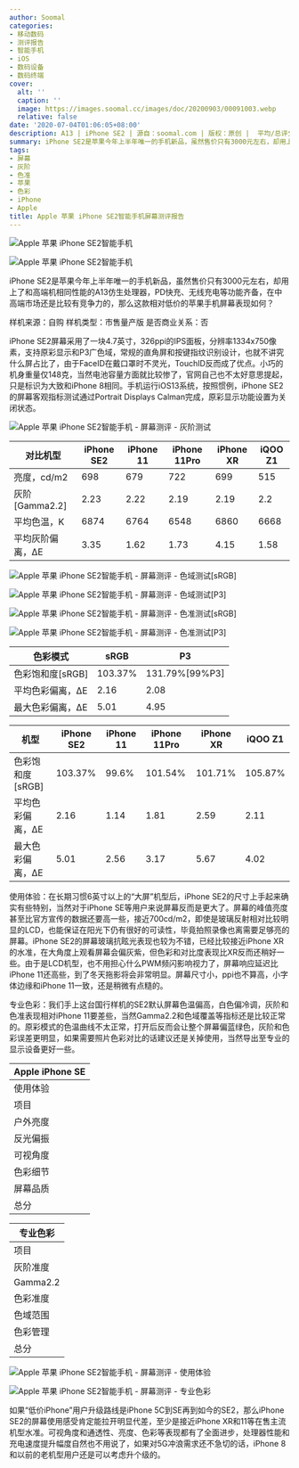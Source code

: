 ```yaml
---
author: Soomal
categories:
- 移动数码
- 测评报告
- 智能手机
- iOS
- 数码设备
- 数码终端
cover:
  alt: ''
  caption: ''
  image: https://images.soomal.cc/images/doc/20200903/00091003.webp
  relative: false
date: '2020-07-04T01:06:05+08:00'
description: A13 | iPhone SE2 | 源自：soomal.com | 版权：原创 |  平均/总评分：09.55/105
summary: iPhone SE2是苹果今年上半年唯一的手机新品，虽然售价只有3000元左右，却用上了和高端机相同性能的A13仿生处理器，PD快充、无线充电等功能齐备，在中高端市场还是比较有竞争力的，那么这款低价苹果手机的屏幕表现如何？
tags:
- 屏幕
- 灰阶
- 色准
- 苹果
- 色彩
- iPhone
- Apple
title: Apple 苹果 iPhone SE2智能手机屏幕测评报告
---
```


![Apple 苹果 iPhone SE2智能手机](https://images.soomal.cc/images/doc/20200702/00089876_01.webp)



![Apple 苹果 iPhone SE2智能手机](https://images.soomal.cc/images/doc/20200702/00089880_01.webp)



iPhone SE2是苹果今年上半年唯一的手机新品，虽然售价只有3000元左右，却用上了和高端机相同性能的A13仿生处理器，PD快充、无线充电等功能齐备，在中高端市场还是比较有竞争力的，那么这款相对低价的苹果手机屏幕表现如何？



样机来源：自购
样机类型：市售量产版
是否商业关系：否



iPhone SE2屏幕采用了一块4.7英寸，326ppi的IPS面板，分辨率1334x750像素，支持原彩显示和P3广色域，常规的直角屏和按键指纹识别设计，也就不讲究什么屏占比了，由于FaceID在戴口罩时不灵光，TouchID反而成了优点。小巧的机身重量仅148克，当然电池容量方面就比较惨了，官网自己也不太好意思提起，只是标识为大致和iPhone 8相同。手机运行iOS13系统，按照惯例，iPhone SE2的屏幕客观指标测试通过Portrait Displays Calman完成，原彩显示功能设置为关闭状态。



![Apple 苹果 iPhone SE2智能手机 - 屏幕测评 - 灰阶测试](https://images.soomal.cc/images/doc/20200704/00089926.webp)



| 对比机型 | iPhone SE2 | iPhone 11 | iPhone 11Pro | iPhone XR | iQOO Z1 |
| --- | --- | --- | --- | --- | --- |
| 亮度，cd/m2 | 698 | 679 | 722 | 699 | 515 |
| 灰阶[Gamma2.2] | 2.23 | 2.22 | 2.19 | 2.19 | 2.2 |
| 平均色温，K | 6874 | 6764 | 6548 | 6860 | 6668 |
| 平均灰阶偏离，ΔE | 3.35 | 1.62 | 1.73 | 4.15 | 1.58 |



![Apple 苹果 iPhone SE2智能手机 - 屏幕测评 - 色域测试[sRGB]](https://images.soomal.cc/images/doc/20200704/00089927_01.webp)



![Apple 苹果 iPhone SE2智能手机 - 屏幕测评 - 色域测试[P3]](https://images.soomal.cc/images/doc/20200704/00089928_01.webp)



![Apple 苹果 iPhone SE2智能手机 - 屏幕测评 - 色准测试[sRGB]](https://images.soomal.cc/images/doc/20200704/00089929_01.webp)



![Apple 苹果 iPhone SE2智能手机 - 屏幕测评 - 色准测试[P3]](https://images.soomal.cc/images/doc/20200704/00089930_01.webp)



| 色彩模式 | sRGB | P3 |
| --- | --- | --- |
| 色彩饱和度[sRGB] | 103.37% | 131.79%[99%P3] |
| 平均色彩偏离，ΔE | 2.16 | 2.08 |
| 最大色彩偏离，ΔE | 5.01 | 4.95 |



| 机型 | iPhone SE2 | iPhone 11 | iPhone 11Pro | iPhone XR | iQOO Z1 |
| --- | --- | --- | --- | --- | --- |
| 色彩饱和度[sRGB] | 103.37% | 99.6% | 101.54% | 101.71% | 105.87% |
| 平均色彩偏离，ΔE | 2.16 | 1.14 | 1.81 | 2.59 | 2.11 |
| 最大色彩偏离，ΔE | 5.01 | 2.56 | 3.17 | 5.67 | 4.02 |



使用体验：在长期习惯6英寸以上的“大屏”机型后，iPhone SE2的尺寸上手起来确实有些特别，当然对于iPhone SE等用户来说屏幕反而是更大了。屏幕的峰值亮度甚至比官方宣传的数据还要高一些，接近700cd/m2，即使是玻璃反射相对比较明显的LCD，也能保证在阳光下仍有很好的可读性，毕竟拍照录像也离需要足够亮的屏幕。iPhone SE2的屏幕玻璃抗眩光表现也较为不错，已经比较接近iPhone XR的水准，在大角度上观看屏幕会偏灰紫，但色彩和对比度表现比XR反而还稍好一些。由于是LCD机型，也不用担心什么PWM频闪影响视力了，屏幕响应延迟比iPhone 11还高些，到了冬天拖影将会非常明显。屏幕尺寸小，ppi也不算高，小字体边缘和iPhone 11一致，还是稍微有点糙的。



专业色彩：我们手上这台国行样机的SE2默认屏幕色温偏高，白色偏冷调，灰阶和色准表现相对iPhone 11要差些，当然Gamma2.2和色域覆盖等指标还是比较正常的。原彩模式的色温曲线不太正常，打开后反而会让整个屏幕偏蓝绿色，灰阶和色彩误差更明显，如果需要照片色彩对比的话建议还是关掉使用，当然导出至专业的显示设备更好一些。



| Apple iPhone SE |
| --- |
| 使用体验 |
| 项目 | 表现 | 得分 |
| 户外亮度 | 最高亮度698cd/m2，户外可视性优秀 | 14 |
| 反光偏振 | 有一定程度反光，抗眩光好 | 9 |
| 可视角度 | 对比度和亮度下降，屏幕偏蓝紫，仍保持可读性 | 7 |
| 色彩细节 | 色彩鲜艳明快 | 9 |
| 屏幕品质 | 无明显屏闪，拖影明显，灰阶差<2 | 9 |
| 总分 |  | 48 |



| 专业色彩 |
| --- |
| 项目 | 成绩 | 得分 |
| 灰阶准度 | ΔE3.35 | 5 |
| Gamma2.2 | 2.23 | 10 |
| 色彩准度 | 平均ΔE2.16，最大ΔE5.01 | 9 |
| 色域范围 | 103.37% | 10 |
| 色彩管理 | 系统支持icc自动转换，支持P3广色域 | 10 |
| 总分 |  | 44 |



![Apple 苹果 iPhone SE2智能手机 - 屏幕测评 - 使用体验](https://images.soomal.cc/images/doc/20200704/00089931_01.webp)



![Apple 苹果 iPhone SE2智能手机 - 屏幕测评 - 专业色彩](https://images.soomal.cc/images/doc/20200704/00089932_01.webp)



如果“低价iPhone”用户升级路线是iPhone 5C到SE再到如今的SE2，那么iPhone SE2的屏幕使用感受肯定能拉开明显代差，至少是接近iPhone XR和11等在售主流机型水准。可视角度和通透性、亮度、色彩等表现都有了全面进步，处理器性能和充电速度提升幅度自然也不用说了，如果对5G冲浪需求还不急切的话，iPhone 8和以前的老机型用户还是可以考虑升个级的。
